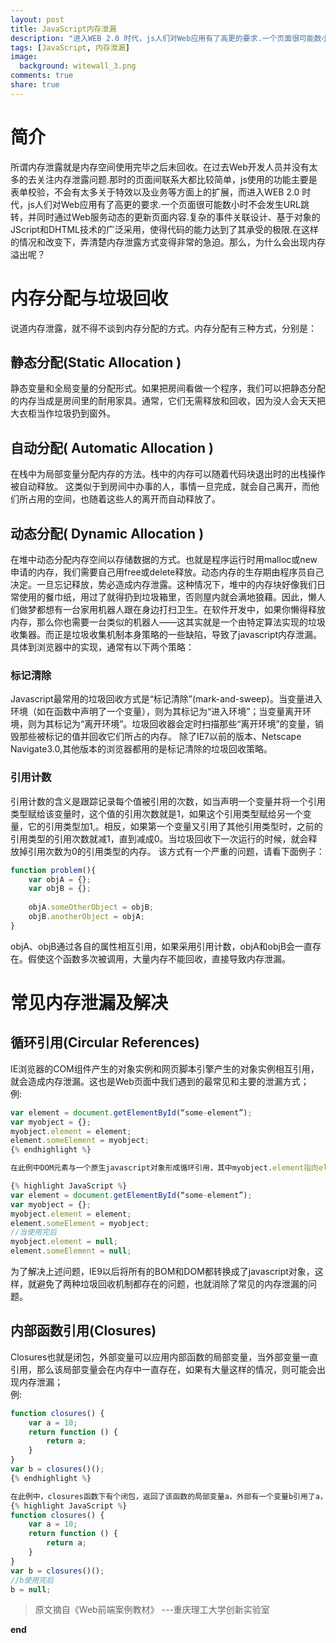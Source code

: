 ```yaml
---
layout: post
title: JavaScript内存泄漏
description: "进入WEB 2.0 时代，js人们对Web应用有了高更的要求.一个页面很可能数小时不会发生URL跳转，并同时通过Web服务动态的更新页面内容.复杂的事件关联设计、基于对象的JScript和DHTML技术的广泛采用，使得代码的能力达到了其承受的极限.在这样的情况和改变下，弄清楚内存泄露方式变得非常的急迫。那么，为什么会出现内存溢出呢？"
tags: [JavaScript, 内存泄漏]
image:
  background: witewall_3.png
comments: true
share: true
---
```

# 简介

所谓内存泄露就是内存空间使用完毕之后未回收。在过去Web开发人员并没有太多的去关注内存泄露问题.那时的页面间联系大都比较简单，js使用的功能主要是表单校验，不会有太多关于特效以及业务等方面上的扩展，而进入WEB 2.0 时代，js人们对Web应用有了高更的要求.一个页面很可能数小时不会发生URL跳转，并同时通过Web服务动态的更新页面内容.复杂的事件关联设计、基于对象的JScript和DHTML技术的广泛采用，使得代码的能力达到了其承受的极限.在这样的情况和改变下，弄清楚内存泄露方式变得非常的急迫。那么，为什么会出现内存溢出呢？

<!--more-->
							
# 内存分配与垃圾回收

说道内存泄露，就不得不谈到内存分配的方式。内存分配有三种方式，分别是：

## 静态分配(Static Allocation )

静态变量和全局变量的分配形式。如果把房间看做一个程序，我们可以把静态分配的内存当成是房间里的耐用家具。通常，它们无需释放和回收，因为没人会天天把大衣柜当作垃圾扔到窗外。

## 自动分配( Automatic Allocation )

在栈中为局部变量分配内存的方法。栈中的内存可以随着代码块退出时的出栈操作被自动释放。
这类似于到房间中办事的人，事情一旦完成，就会自己离开，而他们所占用的空间，也随着这些人的离开而自动释放了。

## 动态分配( Dynamic Allocation )

在堆中动态分配内存空间以存储数据的方式。也就是程序运行时用malloc或new申请的内存，我们需要自己用free或delete释放。动态内存的生存期由程序员自己决定。一旦忘记释放，势必造成内存泄露。这种情况下，堆中的内存块好像我们日常使用的餐巾纸，用过了就得扔到垃圾箱里，否则屋内就会满地狼藉。因此，懒人们做梦都想有一台家用机器人跟在身边打扫卫生。在软件开发中，如果你懒得释放内存，那么你也需要一台类似的机器人——这其实就是一个由特定算法实现的垃圾收集器。而正是垃圾收集机制本身策略的一些缺陷，导致了javascript内存泄漏。具体到浏览器中的实现，通常有以下两个策略：

### 标记清除

Javascript最常用的垃圾回收方式是“标记清除”(mark-and-sweep)。当变量进入环境（如在函数中声明了一个变量），则为其标记为“进入环境”；当变量离开环境，则为其标记为“离开环境”。垃圾回收器会定时扫描那些“离开环境”的变量，销毁那些被标记的值并回收它们所占的内存。
除了IE7以前的版本、Netscape Navigate3.0,其他版本的浏览器都用的是标记清除的垃圾回收策略。

### 引用计数

引用计数的含义是跟踪记录每个值被引用的次数，如当声明一个变量并将一个引用类型赋给该变量时，这个值的引用次数就是1，如果这个引用类型赋给另一个变量，它的引用类型加1,。相反，如果第一个变量又引用了其他引用类型时，之前的引用类型的引用次数就减1，直到减成0。当垃圾回收下一次运行的时候，就会释放掉引用次数为0的引用类型的内存。
该方式有一个严重的问题，请看下面例子：

```js
function problem(){
	var objA = {};
	var objB = {}; 
	
	objA.someOtherObject = objB;
	objB.anotherObject = objA;
}
```

objA、objB通过各自的属性相互引用，如果采用引用计数，objA和objB会一直存在。假使这个函数多次被调用，大量内存不能回收，直接导致内存泄漏。

# 常见内存泄漏及解决

## 循环引用(Circular References)

IE浏览器的COM组件产生的对象实例和网页脚本引擎产生的对象实例相互引用，就会造成内存泄漏。这也是Web页面中我们遇到的最常见和主要的泄漏方式；
<br />例:

```js
var element = document.getElementById(“some-element”);
var myobject = {}; 
myobject.element = element;
element.someElement = myobject;
{% endhighlight %}

在此例中DOM元素与一个原生javascript对象形成循环引用，其中myobject.element指向element元素，element.someElement指向element对象，由于存在这个循环引用，即使将该DOM从页面中移除，它也永远不会被回收。为了避免该问题，最好在使用完毕后手动将其移除:

{% highlight JavaScript %}
var element = document.getElementById(“some-element”);
var myobject = {}; 
myobject.element = element;
element.someElement = myobject;
//当使用完后
myobject.element = null;
element.someElement = null;
```

为了解决上述问题，IE9以后将所有的BOM和DOM都转换成了javascript对象，这样，就避免了两种垃圾回收机制都存在的问题，也就消除了常见的内存泄漏的问题。

## 内部函数引用(Closures)

Closures也就是闭包，外部变量可以应用内部函数的局部变量，当外部变量一直引用，那么该局部变量会在内存中一直存在，如果有大量这样的情况，则可能会出现内存泄漏；
<br />例:

```js
function closures() {
	var a = 10;
	return function () {
		return a;
	}
}
var b = closures()();
{% endhighlight %}

在此例中，closures函数下有个闭包，返回了该函数的局部变量a，外部有一个变量b引用了a，则如果b不释放a，a会一直存在于内存中，解决方法就是在在b使用完后，主动的释放b：
{% highlight JavaScript %}
function closures() {
	var a = 10;
	return function () {
		return a;
	}
}
var b = closures()();
//b使用完后
b = null;
```

>原文摘自《Web前端案例教材》 ---重庆理工大学创新实验室

<strong>end</strong>